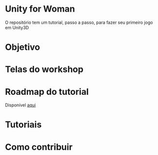 # Unity for Woman

O repositório tem um tutorial, passo a passo, para fazer seu primeiro jogo em Unity3D


# Objetivo

# Telas do workshop

# Roadmap do tutorial

Disponível [aqui](./RoadmapWorkshop.md)

# Tutoriais

# Como contribuir
